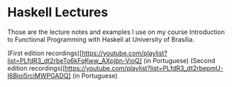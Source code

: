 # Haskell Lectures

Those are the lecture notes and examples I use on my course Introduction to Functional Programming with Haskell at University of Brasília.

(First edition recordings)[https://youtube.com/playlist?list=PLfdR3_dt2rbeTo6kFqKww_AXpjbn-VioQ] (in Portuguese)
(Second edition recordings)[https://youtube.com/playlist?list=PLfdR3_dt2rbepmU-I6Bjoi5rciMWPGADQ] (in Portuguese)
